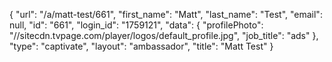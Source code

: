 {
    "url": "\/a\/matt-test\/661",
    "first_name": "Matt",
    "last_name": "Test",
    "email": null,
    "id": "661",
    "login_id": "1759121",
    "data": {
        "profilePhoto": "\/\/sitecdn.tvpage.com\/player\/logos\/default_profile.jpg",
        "job_title": "ads"
    },
    "type": "captivate",
    "layout": "ambassador",
    "title": "Matt Test"
}
